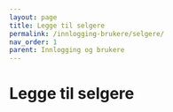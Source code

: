 ```yaml
---
layout: page
title: Legge til selgere
permalink: /innlogging-brukere/selgere/
nav_order: 1
parent: Innlogging og brukere
---
```


# Legge til selgere
